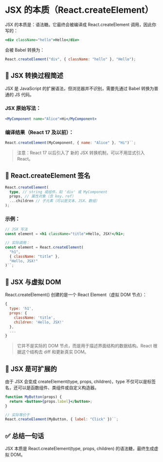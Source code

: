# JSX 的本质（React.createElement）

JSX 的本质是：语法糖。它最终会被编译成 React.createElement 调用，因此你写的：

```jsx
<div className="hello">Hello</div>
```

会被 Babel 转换为：

```js
React.createElement("div", { className: "hello" }, "Hello");
```

## 🔧 JSX 转换过程简述

JSX 是 JavaScript 的扩展语法，但浏览器并不识别，需要先通过 Babel 转换为普通的 JS 代码。

### JSX 原始写法：

```jsx
<MyComponent name="Alice">Hi</MyComponent>
```

### 编译结果（React 17 及以前）：

```js
React.createElement(MyComponent, { name: "Alice" }, "Hi")``;
```

> 注意：React 17 以后引入了 新的 JSX 转换机制，可以不用显式引入 React。

## 🧠 React.createElement 签名

```ts
React.createElement(
  type, // string 或组件，如 'div' 或 MyComponent
  props, // 属性对象（含 key、ref）
  ...children // 子元素（可以是文本、JSX、数组）
);
```

### 示例：

```jsx
// JSX 写法
const element = <h1 className="title">Hello, JSX!</h1>;

// 实际调用：
const element = React.createElement(
  "h1",
  { className: "title" },
  "Hello, JSX!"
)``;
```

## 🌳 JSX 与虚拟 DOM

React.createElement() 创建的是一个 React Element（虚拟 DOM 节点）：

```js
{
  type: 'h1',
  props: {
    className: 'title',
    children: 'Hello, JSX!'
  },
  ...
}
```

> 它并不是实际的 DOM 节点，而是用于描述界面结构的数据结构。React 根据这个结构去 diff 和更新真实 DOM。

## 🧪 JSX 是可扩展的

由于 JSX 会变成 createElement(type, props, children)，type 不仅可以是标签名，还可以是函数组件、类组件或自定义构造器。

```jsx
function MyButton(props) {
  return <button>{props.label}</button>;
}

// 实际等价于
React.createElement(MyButton, { label: "Click" })``;
```

## ✅ 总结一句话

JSX 本质是 React.createElement(type, props, children) 的语法糖，最终生成虚拟 DOM。
